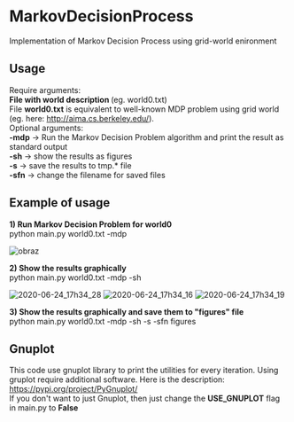 # MarkovDecisionProcess
Implementation of Markov Decision Process using grid-world enironment

## Usage
Require arguments:<br>
<b>File with world description </b> (eg. world0.txt)<br>
File <b> world0.txt</b> is equivalent to well-known MDP problem using grid world (eg. here: http://aima.cs.berkeley.edu/). 
<br>
Optional arguments: <br>
<b>-mdp</b> -> Run the Markov Decision Problem algorithm and print the result as standard output <br>
<b>-sh</b> -> show the results as figures <br>
<b>-s</b> -> save the results to tmp.* file <br>
<b>-sfn</b> -> change the filename for saved files <br>

## Example of usage
<b>1) Run Markov Decision Problem for world0</b><br>
python main.py world0.txt -mdp

![obraz](https://user-images.githubusercontent.com/44849247/85585966-c7889280-b640-11ea-936c-7d680dd8e1eb.png)

<b>2) Show the results graphically</b><br>
python main.py world0.txt -mdp -sh

![2020-06-24_17h34_28](https://user-images.githubusercontent.com/44849247/85586269-10d8e200-b641-11ea-9024-f78614f0c2d3.png)
![2020-06-24_17h34_16](https://user-images.githubusercontent.com/44849247/85586275-13d3d280-b641-11ea-88e5-fb753d021fa7.png)
![2020-06-24_17h34_19](https://user-images.githubusercontent.com/44849247/85586283-1504ff80-b641-11ea-97f0-051bcaeb3a51.png)

<b>3) Show the results graphically and save them to "figures" file</b><br>
python main.py world0.txt -mdp -sh -s -sfn figures

## Gnuplot 
This code use gnuplot library to print the utilities for every iteration. Using gruplot require additional software. Here is the description: https://pypi.org/project/PyGnuplot/
<br>
If you don't want to just Gnuplot, then just change the <b>USE_GNUPLOT</b> flag in main.py to <b>False</b>
